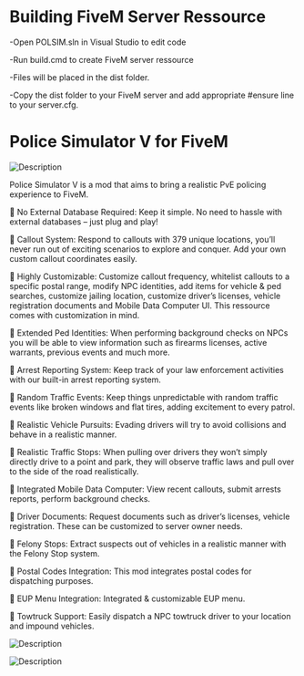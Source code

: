 # Building FiveM Server Ressource
-Open POLSIM.sln in Visual Studio to edit code

-Run build.cmd to create FiveM server ressource

-Files will be placed in the dist folder.

-Copy the dist folder to your FiveM server and add appropriate #ensure line to your server.cfg.



# Police Simulator V for FiveM

![Description](https://forum-cfx-re.akamaized.net/original/5X/f/1/f/2/f1f2532b0fc481ea99442f45a9f2ded4e691bce7.jpeg)

Police Simulator V is a mod that aims to bring a realistic PvE policing experience to FiveM.

:small_blue_diamond: No External Database Required: Keep it simple. No need to hassle with external databases – just plug and play!

:small_blue_diamond: Callout System: Respond to callouts with 379 unique locations, you’ll never run out of exciting scenarios to explore and conquer. Add your own custom callout coordinates easily.

:small_blue_diamond: Highly Customizable: Customize callout frequency, whitelist callouts to a specific postal range, modify NPC identities, add items for vehicle & ped searches, customize jailing location, customize driver’s licenses, vehicle registration documents and Mobile Data Computer UI. This ressource comes with customization in mind.

:small_blue_diamond: Extended Ped Identities: When performing background checks on NPCs you will be able to view information such as firearms licenses, active warrants, previous events and much more.

:small_blue_diamond: Arrest Reporting System: Keep track of your law enforcement activities with our built-in arrest reporting system.

:small_blue_diamond: Random Traffic Events: Keep things unpredictable with random traffic events like broken windows and flat tires, adding excitement to every patrol.

:small_blue_diamond: Realistic Vehicle Pursuits: Evading drivers will try to avoid collisions and behave in a realistic manner.

:small_blue_diamond: Realistic Traffic Stops: When pulling over drivers they won’t simply directly drive to a point and park, they will observe traffic laws and pull over to the side of the road realistically.

:small_blue_diamond: Integrated Mobile Data Computer: View recent callouts, submit arrests reports, perform background checks.

:small_blue_diamond: Driver Documents: Request documents such as driver’s licenses, vehicle registration. These can be customized to server owner needs.

:small_blue_diamond: Felony Stops: Extract suspects out of vehicles in a realistic manner with the Felony Stop system.

:small_blue_diamond: Postal Codes Integration: This mod integrates postal codes for dispatching purposes.

:small_blue_diamond: EUP Menu Integration: Integrated & customizable EUP menu.

:small_blue_diamond: Towtruck Support: Easily dispatch a NPC towtruck driver to your location and impound vehicles.

![Description](https://i.imgur.com/sy4QRtp.png)

![Description](https://i.imgur.com/3MyAwCE.png)
